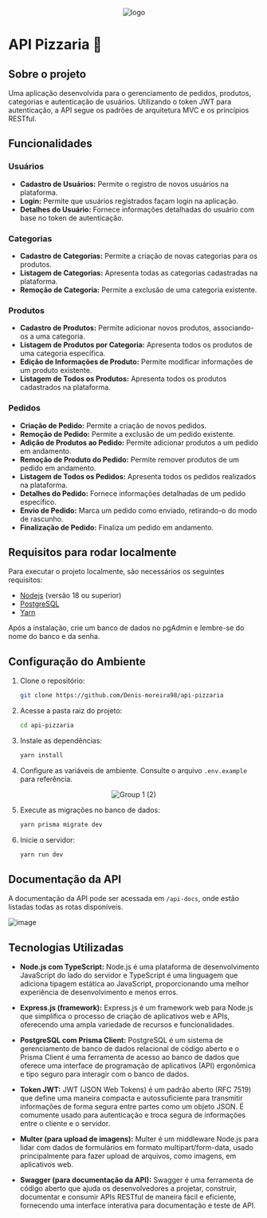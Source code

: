 <div align="center">
  
![logo](https://github.com/Denis-moreira98/api-pizzaria/assets/72985107/68e4a1f0-c155-405a-b68a-f1e6a5636e4b)

</div>

# API Pizzaria 🍕

## Sobre o projeto

Uma aplicação desenvolvida para o gerenciamento de pedidos, produtos, categorias e autenticação de usuários. Utilizando o token JWT para autenticação, a API segue os padrões de arquitetura MVC e os princípios RESTful.

## Funcionalidades

### Usuários
- **Cadastro de Usuários:** Permite o registro de novos usuários na plataforma.
- **Login:** Permite que usuários registrados façam login na aplicação.
- **Detalhes do Usuário:** Fornece informações detalhadas do usuário com base no token de autenticação.

### Categorias
- **Cadastro de Categorias:** Permite a criação de novas categorias para os produtos.
- **Listagem de Categorias:** Apresenta todas as categorias cadastradas na plataforma.
- **Remoção de Categoria:** Permite a exclusão de uma categoria existente.

### Produtos
- **Cadastro de Produtos:** Permite adicionar novos produtos, associando-os a uma categoria.
- **Listagem de Produtos por Categoria:** Apresenta todos os produtos de uma categoria específica.
- **Edição de Informações de Produto:** Permite modificar informações de um produto existente.
- **Listagem de Todos os Produtos:** Apresenta todos os produtos cadastrados na plataforma.

### Pedidos
- **Criação de Pedido:** Permite a criação de novos pedidos.
- **Remoção de Pedido:** Permite a exclusão de um pedido existente.
- **Adição de Produtos ao Pedido:** Permite adicionar produtos a um pedido em andamento.
- **Remoção de Produto do Pedido:** Permite remover produtos de um pedido em andamento.
- **Listagem de Todos os Pedidos:** Apresenta todos os pedidos realizados na plataforma.
- **Detalhes do Pedido:** Fornece informações detalhadas de um pedido específico.
- **Envio de Pedido:** Marca um pedido como enviado, retirando-o do modo de rascunho.
- **Finalização de Pedido:** Finaliza um pedido em andamento.

## Requisitos para rodar localmente

Para executar o projeto localmente, são necessários os seguintes requisitos:

- [Nodejs](https://nodejs.org/en/download/current) (versão 18 ou superior)
- [PostgreSQL](https://www.postgresql.org/download/)
- [Yarn](https://classic.yarnpkg.com/lang/en/docs/install/#windows-stable)
  
Após a instalação, crie um banco de dados no pgAdmin e lembre-se do nome do banco e da senha.

## Configuração do Ambiente

1. Clone o repositório:
   
    ```bash
    git clone https://github.com/Denis-moreira98/api-pizzaria
    ```
2. Acesse a pasta raiz do projeto:
   
    ```bash
    cd api-pizzaria
    ```
3. Instale as dependências:
   
    ```bash
    yarn install
    ```
4. Configure as variáveis de ambiente. Consulte o arquivo `.env.example` para referência.

<div align="center">
  
  ![Group 1 (2)](https://github.com/Denis-moreira98/api-pizzaria/assets/72985107/1db608df-833e-4b4c-8c04-f4d4a9f78803)

</div>

5. Execute as migrações no banco de dados:
   
    ```bash
    yarn prisma migrate dev
    ```
6. Inicie o servidor:
   
    ```bash
    yarn run dev
    ```

## Documentação da API

A documentação da API pode ser acessada em `/api-docs`, onde estão listadas todas as rotas disponíveis.

![image](https://github.com/Denis-moreira98/api-pizzaria/assets/72985107/8c3137aa-d047-41a8-9dc7-28a2368e7ecc)

## Tecnologias Utilizadas

- **Node.js com TypeScript:** Node.js é uma plataforma de desenvolvimento JavaScript do lado do servidor e TypeScript é uma linguagem que adiciona tipagem estática ao JavaScript, proporcionando uma melhor experiência de desenvolvimento e menos erros.

- **Express.js (framework):** Express.js é um framework web para Node.js que simplifica o processo de criação de aplicativos web e APIs, oferecendo uma ampla variedade de recursos e funcionalidades.

- **PostgreSQL com Prisma Client:** PostgreSQL é um sistema de gerenciamento de banco de dados relacional de código aberto e o Prisma Client é uma ferramenta de acesso ao banco de dados que oferece uma interface de programação de aplicativos (API) ergonômica e tipo seguro para interagir com o banco de dados.

- **Token JWT:** JWT (JSON Web Tokens) é um padrão aberto (RFC 7519) que define uma maneira compacta e autossuficiente para transmitir informações de forma segura entre partes como um objeto JSON. É comumente usado para autenticação e troca segura de informações entre o cliente e o servidor.

- **Multer (para upload de imagens):** Multer é um middleware Node.js para lidar com dados de formulários em formato multipart/form-data, usado principalmente para fazer upload de arquivos, como imagens, em aplicativos web.

- **Swagger (para documentação da API):** Swagger é uma ferramenta de código aberto que ajuda os desenvolvedores a projetar, construir, documentar e consumir APIs RESTful de maneira fácil e eficiente, fornecendo uma interface interativa para documentação e teste de API.

